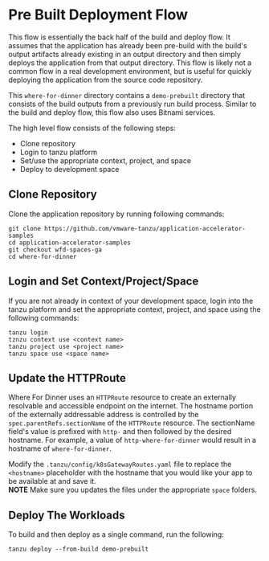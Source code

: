 # Pre Built Deployment Flow

This flow is essentially the back half of the build and deploy flow.  It assumes that the application has already been pre-build
with the build's output artifacts already existing in an output directory and then simply deploys the application from that output directory.
This flow is likely not a common flow in a real development environment, but is useful for quickly deploying the application from the
source code repository.  

This `where-for-dinner` directory contains a `demo-prebuilt` directory that consists of the build outputs from a previously run build process.
Similar to the build and deploy flow, this flow also uses Bitnami services.

The high level flow consists of the following steps:

* Clone repository
* Login to tanzu platform
* Set/use the appropriate context, project, and space
* Deploy to development space


## Clone Repository

Clone the application repository by running following commands:

```
git clone https://github.com/vmware-tanzu/application-accelerator-samples
cd application-accelerator-samples
git checkout wfd-spaces-ga
cd where-for-dinner
```

## Login and Set Context/Project/Space

If you are not already in context of your development space, login into the tanzu platform and set the appropriate context, project, and space
using the following commands:

```
tanzu login
tznzu context use <context name>
tanzu project use <project name>
tanzu space use <space name>
```

## Update the HTTPRoute

Where For Dinner uses an `HTTPRoute` resource to create an externally resolvable and accessible endpoint on the internet.  The hostname portion of the externally 
addressable address is controlled by the `spec.parentRefs.sectionName` of the `HTTPRoute` resource.  The sectionName field's value is prefixed with `http-` and then 
followed by the desired hostname.  For example, a value of `http-where-for-dinner` would result in a hostname of `where-for-dinner`.

Modify the `.tanzu/config/k8sGatewayRoutes.yaml` file to replace the `<hostname>` placeholder with the hostname that you would like your app to be available at and save it.  
**NOTE** Make sure you updates the files under the appropriate `space` folders.

## Deploy The Workloads

To build and then deploy as a single command, run the following:

```
tanzu deploy --from-build demo-prebuilt
```
